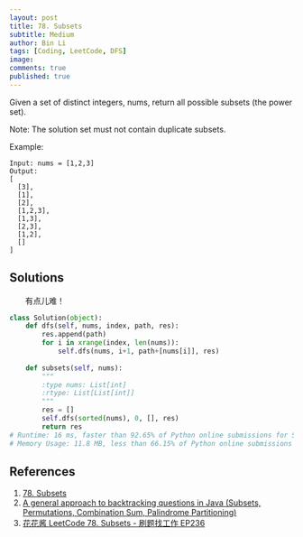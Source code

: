 ```yaml
---
layout: post
title: 78. Subsets
subtitle: Medium
author: Bin Li
tags: [Coding, LeetCode, DFS]
image: 
comments: true
published: true
---
```


Given a set of distinct integers, nums, return all possible subsets (the power set).

Note: The solution set must not contain duplicate subsets.

Example:
```
Input: nums = [1,2,3]
Output:
[
  [3],
  [1],
  [2],
  [1,2,3],
  [1,3],
  [2,3],
  [1,2],
  []
]
```

## Solutions
　　有点儿难！

```python
class Solution(object):
    def dfs(self, nums, index, path, res):
        res.append(path)
        for i in xrange(index, len(nums)):
            self.dfs(nums, i+1, path+[nums[i]], res)
        
    def subsets(self, nums):
        """
        :type nums: List[int]
        :rtype: List[List[int]]
        """
        res = []
        self.dfs(sorted(nums), 0, [], res)
        return res
# Runtime: 16 ms, faster than 92.65% of Python online submissions for Subsets.
# Memory Usage: 11.8 MB, less than 66.15% of Python online submissions for Subsets.
```

## References
1. [78. Subsets](https://leetcode.com/problems/subsets/)
2. [A general approach to backtracking questions in Java (Subsets, Permutations, Combination Sum, Palindrome Partitioning)](https://leetcode.com/problems/subsets/discuss/27281/A-general-approach-to-backtracking-questions-in-Java-(Subsets-Permutations-Combination-Sum-Palindrome-Partitioning))
3. [花花酱 LeetCode 78. Subsets - 刷题找工作 EP236](https://www.youtube.com/watch?v=CUzm-buvH_8)